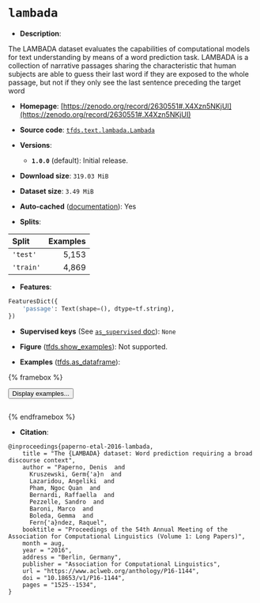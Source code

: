 <div itemscope itemtype="http://schema.org/Dataset">
  <div itemscope itemprop="includedInDataCatalog" itemtype="http://schema.org/DataCatalog">
    <meta itemprop="name" content="TensorFlow Datasets" />
  </div>
  <meta itemprop="name" content="lambada" />
  <meta itemprop="description" content="The LAMBADA dataset evaluates the capabilities of computational&#10;models for text understanding by means of a word prediction task. LAMBADA is a&#10;collection of narrative passages sharing the characteristic that human subjects&#10;are able to guess their last word if they are exposed to the whole passage, but&#10;not if they only see the last sentence preceding the target word&#10;&#10;To use this dataset:&#10;&#10;```python&#10;import tensorflow_datasets as tfds&#10;&#10;ds = tfds.load(&#x27;lambada&#x27;, split=&#x27;train&#x27;)&#10;for ex in ds.take(4):&#10;  print(ex)&#10;```&#10;&#10;See [the guide](https://www.tensorflow.org/datasets/overview) for more&#10;informations on [tensorflow_datasets](https://www.tensorflow.org/datasets).&#10;&#10;" />
  <meta itemprop="url" content="https://www.tensorflow.org/datasets/catalog/lambada" />
  <meta itemprop="sameAs" content="https://zenodo.org/record/2630551#.X4Xzn5NKjUI" />
  <meta itemprop="citation" content="@inproceedings{paperno-etal-2016-lambada,&#10;    title = &quot;The {LAMBADA} dataset: Word prediction requiring a broad discourse context&quot;,&#10;    author = &quot;Paperno, Denis  and&#10;      Kruszewski, Germ{&#x27;a}n  and&#10;      Lazaridou, Angeliki  and&#10;      Pham, Ngoc Quan  and&#10;      Bernardi, Raffaella  and&#10;      Pezzelle, Sandro  and&#10;      Baroni, Marco  and&#10;      Boleda, Gemma  and&#10;      Fern{&#x27;a}ndez, Raquel&quot;,&#10;    booktitle = &quot;Proceedings of the 54th Annual Meeting of the Association for Computational Linguistics (Volume 1: Long Papers)&quot;,&#10;    month = aug,&#10;    year = &quot;2016&quot;,&#10;    address = &quot;Berlin, Germany&quot;,&#10;    publisher = &quot;Association for Computational Linguistics&quot;,&#10;    url = &quot;https://www.aclweb.org/anthology/P16-1144&quot;,&#10;    doi = &quot;10.18653/v1/P16-1144&quot;,&#10;    pages = &quot;1525--1534&quot;,&#10;}" />
</div>

# `lambada`


*   **Description**:

The LAMBADA dataset evaluates the capabilities of computational models for text
understanding by means of a word prediction task. LAMBADA is a collection of
narrative passages sharing the characteristic that human subjects are able to
guess their last word if they are exposed to the whole passage, but not if they
only see the last sentence preceding the target word

*   **Homepage**:
    [https://zenodo.org/record/2630551#.X4Xzn5NKjUI](https://zenodo.org/record/2630551#.X4Xzn5NKjUI)

*   **Source code**:
    [`tfds.text.lambada.Lambada`](https://github.com/tensorflow/datasets/tree/master/tensorflow_datasets/text/lambada/lambada.py)

*   **Versions**:

    *   **`1.0.0`** (default): Initial release.

*   **Download size**: `319.03 MiB`

*   **Dataset size**: `3.49 MiB`

*   **Auto-cached**
    ([documentation](https://www.tensorflow.org/datasets/performances#auto-caching)):
    Yes

*   **Splits**:

Split     | Examples
:-------- | -------:
`'test'`  | 5,153
`'train'` | 4,869

*   **Features**:

```python
FeaturesDict({
    'passage': Text(shape=(), dtype=tf.string),
})
```

*   **Supervised keys** (See
    [`as_supervised` doc](https://www.tensorflow.org/datasets/api_docs/python/tfds/load#args)):
    `None`

*   **Figure**
    ([tfds.show_examples](https://www.tensorflow.org/datasets/api_docs/python/tfds/visualization/show_examples)):
    Not supported.

*   **Examples**
    ([tfds.as_dataframe](https://www.tensorflow.org/datasets/api_docs/python/tfds/as_dataframe)):

<!-- mdformat off(HTML should not be auto-formatted) -->

{% framebox %}

<button id="displaydataframe">Display examples...</button>
<div id="dataframecontent" style="overflow-x:scroll"></div>
<script src="https://www.gstatic.com/external_hosted/jquery2.min.js"></script>
<script>
var url = "https://storage.googleapis.com/tfds-data/visualization/dataframe/lambada-1.0.0.html";
$(document).ready(() => {
  $("#displaydataframe").click((event) => {
    // Disable the button after clicking (dataframe loaded only once).
    $("#displaydataframe").prop("disabled", true);

    // Pre-fetch and display the content
    $.get(url, (data) => {
      $("#dataframecontent").html(data);
    }).fail(() => {
      $("#dataframecontent").html(
        'Error loading examples. If the error persist, please open '
        + 'a new issue.'
      );
    });
  });
});
</script>

{% endframebox %}

<!-- mdformat on -->

*   **Citation**:

```
@inproceedings{paperno-etal-2016-lambada,
    title = "The {LAMBADA} dataset: Word prediction requiring a broad discourse context",
    author = "Paperno, Denis  and
      Kruszewski, Germ{'a}n  and
      Lazaridou, Angeliki  and
      Pham, Ngoc Quan  and
      Bernardi, Raffaella  and
      Pezzelle, Sandro  and
      Baroni, Marco  and
      Boleda, Gemma  and
      Fern{'a}ndez, Raquel",
    booktitle = "Proceedings of the 54th Annual Meeting of the Association for Computational Linguistics (Volume 1: Long Papers)",
    month = aug,
    year = "2016",
    address = "Berlin, Germany",
    publisher = "Association for Computational Linguistics",
    url = "https://www.aclweb.org/anthology/P16-1144",
    doi = "10.18653/v1/P16-1144",
    pages = "1525--1534",
}
```
